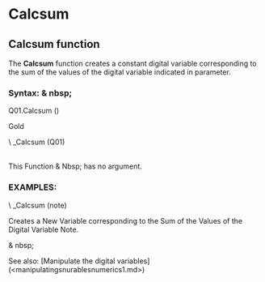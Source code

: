 # Calcsum

## Calcsum function

The **Calcsum** function creates a constant digital variable corresponding to the sum of the values ​​of the digital variable indicated in parameter.

### Syntax: & nbsp;

Q01.Calcsum ()

Gold

\ _Calcsum (Q01)

\
This Function & Nbsp; has no argument.

### EXAMPLES:

\ _Calcsum (note)

Creates a New Variable corresponding to the Sum of the Values ​​of the Digital Variable Note.

& nbsp;

See also: [Manipulate the digital variables] (<manipulatingsnurablesnumerics1.md>)